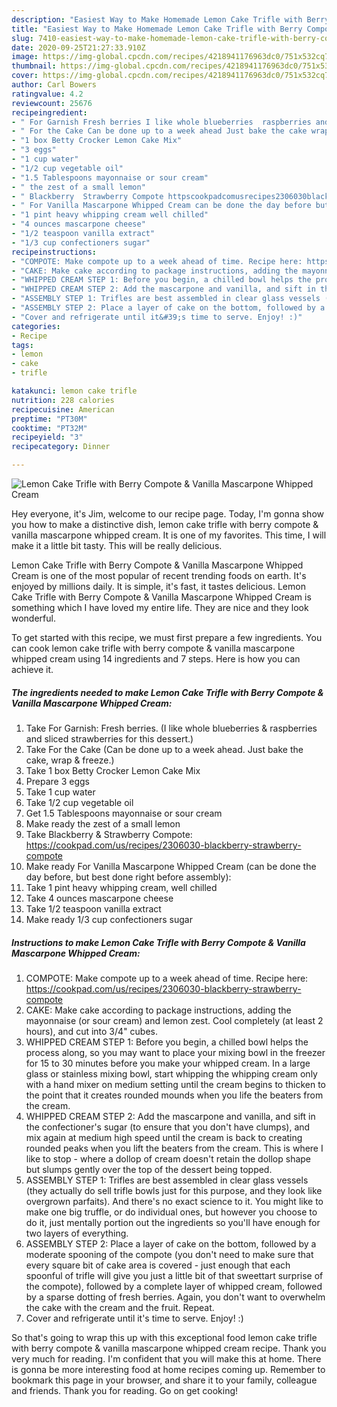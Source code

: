 ```yaml
---
description: "Easiest Way to Make Homemade Lemon Cake Trifle with Berry Compote &amp;amp; Vanilla Mascarpone Whipped Cream"
title: "Easiest Way to Make Homemade Lemon Cake Trifle with Berry Compote &amp;amp; Vanilla Mascarpone Whipped Cream"
slug: 7410-easiest-way-to-make-homemade-lemon-cake-trifle-with-berry-compote-and-amp-vanilla-mascarpone-whipped-cream
date: 2020-09-25T21:27:33.910Z
image: https://img-global.cpcdn.com/recipes/4218941176963dc0/751x532cq70/lemon-cake-trifle-with-berry-compote-vanilla-mascarpone-whipped-cream-recipe-main-photo.jpg
thumbnail: https://img-global.cpcdn.com/recipes/4218941176963dc0/751x532cq70/lemon-cake-trifle-with-berry-compote-vanilla-mascarpone-whipped-cream-recipe-main-photo.jpg
cover: https://img-global.cpcdn.com/recipes/4218941176963dc0/751x532cq70/lemon-cake-trifle-with-berry-compote-vanilla-mascarpone-whipped-cream-recipe-main-photo.jpg
author: Carl Bowers
ratingvalue: 4.2
reviewcount: 25676
recipeingredient:
- " For Garnish Fresh berries I like whole blueberries  raspberries and sliced strawberries for this dessert"
- " For the Cake Can be done up to a week ahead Just bake the cake wrap  freeze"
- "1 box Betty Crocker Lemon Cake Mix"
- "3 eggs"
- "1 cup water"
- "1/2 cup vegetable oil"
- "1.5 Tablespoons mayonnaise or sour cream"
- " the zest of a small lemon"
- " Blackberry  Strawberry Compote httpscookpadcomusrecipes2306030blackberrystrawberrycompote"
- " For Vanilla Mascarpone Whipped Cream can be done the day before but best done right before assembly"
- "1 pint heavy whipping cream well chilled"
- "4 ounces mascarpone cheese"
- "1/2 teaspoon vanilla extract"
- "1/3 cup confectioners sugar"
recipeinstructions:
- "COMPOTE: Make compote up to a week ahead of time. Recipe here: https://cookpad.com/us/recipes/2306030-blackberry-strawberry-compote"
- "CAKE: Make cake according to package instructions, adding the mayonnaise (or sour cream) and lemon zest. Cool completely (at least 2 hours), and cut into 3/4&#34; cubes."
- "WHIPPED CREAM STEP 1: Before you begin, a chilled bowl helps the process along, so you may want to place your mixing bowl in the freezer for 15 to 30 minutes before you make your whipped cream. In a large glass or stainless mixing bowl, start whipping the whipping cream only with a hand mixer on medium setting until the cream begins to thicken to the point that it creates rounded mounds when you life the beaters from the cream."
- "WHIPPED CREAM STEP 2: Add the mascarpone and vanilla, and sift in the confectioner&#39;s sugar (to ensure that you don&#39;t have clumps), and mix again at medium high speed until the cream is back to creating rounded peaks when you lift the beaters from the cream. This is where I like to stop - where a dollop of cream doesn&#39;t retain the dollop shape but slumps gently over the top of the dessert being topped."
- "ASSEMBLY STEP 1: Trifles are best assembled in clear glass vessels (they actually do sell trifle bowls just for this purpose, and they look like overgrown parfaits). And there&#39;s no exact science to it. You might like to make one big truffle, or do individual ones, but however you choose to do it, just mentally portion out the ingredients so you&#39;ll have enough for two layers of everything."
- "ASSEMBLY STEP 2: Place a layer of cake on the bottom, followed by a moderate spooning of the compote (you don&#39;t need to make sure that every square bit of cake area is covered - just enough that each spoonful of trifle will give you just a little bit of that sweettart surprise of the compote), followed by a complete layer of whipped cream, followed by a sparse dotting of fresh berries. Again, you don&#39;t want to overwhelm the cake with the cream and the fruit. Repeat."
- "Cover and refrigerate until it&#39;s time to serve. Enjoy! :)"
categories:
- Recipe
tags:
- lemon
- cake
- trifle

katakunci: lemon cake trifle 
nutrition: 228 calories
recipecuisine: American
preptime: "PT30M"
cooktime: "PT32M"
recipeyield: "3"
recipecategory: Dinner

---
```



![Lemon Cake Trifle with Berry Compote &amp; Vanilla Mascarpone Whipped Cream](https://img-global.cpcdn.com/recipes/4218941176963dc0/751x532cq70/lemon-cake-trifle-with-berry-compote-vanilla-mascarpone-whipped-cream-recipe-main-photo.jpg)

Hey everyone, it's Jim, welcome to our recipe page. Today, I'm gonna show you how to make a distinctive dish, lemon cake trifle with berry compote &amp; vanilla mascarpone whipped cream. It is one of my favorites. This time, I will make it a little bit tasty. This will be really delicious.

Lemon Cake Trifle with Berry Compote &amp; Vanilla Mascarpone Whipped Cream is one of the most popular of recent trending foods on earth. It's enjoyed by millions daily. It is simple, it's fast, it tastes delicious. Lemon Cake Trifle with Berry Compote &amp; Vanilla Mascarpone Whipped Cream is something which I have loved my entire life. They are nice and they look wonderful.




To get started with this recipe, we must first prepare a few ingredients. You can cook lemon cake trifle with berry compote &amp; vanilla mascarpone whipped cream using 14 ingredients and 7 steps. Here is how you can achieve it.

<!--inarticleads1-->

##### The ingredients needed to make Lemon Cake Trifle with Berry Compote &amp; Vanilla Mascarpone Whipped Cream:

1. Take  For Garnish: Fresh berries. (I like whole blueberries &amp; raspberries and sliced strawberries for this dessert.)
1. Take  For the Cake (Can be done up to a week ahead. Just bake the cake, wrap &amp; freeze.)
1. Take 1 box Betty Crocker Lemon Cake Mix
1. Prepare 3 eggs
1. Take 1 cup water
1. Take 1/2 cup vegetable oil
1. Get 1.5 Tablespoons mayonnaise or sour cream
1. Make ready  the zest of a small lemon
1. Take  Blackberry &amp; Strawberry Compote: https://cookpad.com/us/recipes/2306030-blackberry-strawberry-compote
1. Make ready  For Vanilla Mascarpone Whipped Cream (can be done the day before, but best done right before assembly):
1. Take 1 pint heavy whipping cream, well chilled
1. Take 4 ounces mascarpone cheese
1. Take 1/2 teaspoon vanilla extract
1. Make ready 1/3 cup confectioners sugar




<!--inarticleads2-->

##### Instructions to make Lemon Cake Trifle with Berry Compote &amp; Vanilla Mascarpone Whipped Cream:

1. COMPOTE: Make compote up to a week ahead of time. Recipe here: https://cookpad.com/us/recipes/2306030-blackberry-strawberry-compote
1. CAKE: Make cake according to package instructions, adding the mayonnaise (or sour cream) and lemon zest. Cool completely (at least 2 hours), and cut into 3/4&#34; cubes.
1. WHIPPED CREAM STEP 1: Before you begin, a chilled bowl helps the process along, so you may want to place your mixing bowl in the freezer for 15 to 30 minutes before you make your whipped cream. In a large glass or stainless mixing bowl, start whipping the whipping cream only with a hand mixer on medium setting until the cream begins to thicken to the point that it creates rounded mounds when you life the beaters from the cream.
1. WHIPPED CREAM STEP 2: Add the mascarpone and vanilla, and sift in the confectioner&#39;s sugar (to ensure that you don&#39;t have clumps), and mix again at medium high speed until the cream is back to creating rounded peaks when you lift the beaters from the cream. This is where I like to stop - where a dollop of cream doesn&#39;t retain the dollop shape but slumps gently over the top of the dessert being topped.
1. ASSEMBLY STEP 1: Trifles are best assembled in clear glass vessels (they actually do sell trifle bowls just for this purpose, and they look like overgrown parfaits). And there&#39;s no exact science to it. You might like to make one big truffle, or do individual ones, but however you choose to do it, just mentally portion out the ingredients so you&#39;ll have enough for two layers of everything.
1. ASSEMBLY STEP 2: Place a layer of cake on the bottom, followed by a moderate spooning of the compote (you don&#39;t need to make sure that every square bit of cake area is covered - just enough that each spoonful of trifle will give you just a little bit of that sweettart surprise of the compote), followed by a complete layer of whipped cream, followed by a sparse dotting of fresh berries. Again, you don&#39;t want to overwhelm the cake with the cream and the fruit. Repeat.
1. Cover and refrigerate until it&#39;s time to serve. Enjoy! :)




So that's going to wrap this up with this exceptional food lemon cake trifle with berry compote &amp; vanilla mascarpone whipped cream recipe. Thank you very much for reading. I'm confident that you will make this at home. There is gonna be more interesting food at home recipes coming up. Remember to bookmark this page in your browser, and share it to your family, colleague and friends. Thank you for reading. Go on get cooking!
